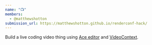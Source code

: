 ```yaml
---
name: "📺"
members: 
  - @matthewshotton
submission_url: https://matthewshotton.github.io/renderconf-hack/
---
```


Build a live coding video thing using [Ace editor](https://github.com/ajaxorg/ace) and [VideoContext](https://github.com/bbc/videocontext).
